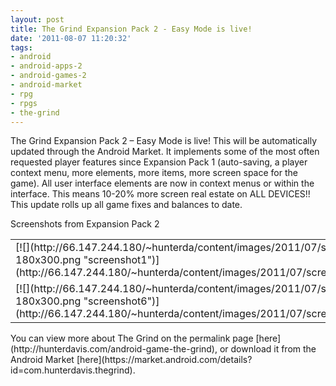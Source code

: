 ```yaml
---
layout: post
title: The Grind Expansion Pack 2 - Easy Mode is live!
date: '2011-08-07 11:20:32'
tags:
- android
- android-apps-2
- android-games-2
- android-market
- rpg
- rpgs
- the-grind
---
```



The Grind Expansion Pack 2 – Easy Mode is live! This will be automatically updated through the Android Market. It implements some of the most often requested player features since Expansion Pack 1 (auto-saving, a player context menu, more elements, more items, more screen space for the game). All user interface elements are now in context menus or within the interface. This means 10-20% more screen real estate on ALL DEVICES!! This update rolls up all game fixes and balances to date.

Screenshots from Expansion Pack 2

<table><tr><td>[![](http://66.147.244.180/~hunterda/content/images/2011/07/screenshot1261-180x300.png "screenshot1")](http://66.147.244.180/~hunterda/content/images/2011/07/screenshot1261.png)</td><td>[![](http://66.147.244.180/~hunterda/content/images/2011/07/screenshot2111-180x300.png "screenshot2")](http://66.147.244.180/~hunterda/content/images/2011/07/screenshot2111.png)</td></tr><tr><td>[![](http://66.147.244.180/~hunterda/content/images/2011/07/screenshot61-180x300.png "screenshot6")](http://66.147.244.180/~hunterda/content/images/2011/07/screenshot61.png)</td><td>[![](http://66.147.244.180/~hunterda/content/images/2011/07/screenshot71-180x300.png "screenshot7")](http://66.147.244.180/~hunterda/content/images/2011/07/screenshot71.png)</td></tr></table>You can view more about The Grind on the permalink page [here](http://hunterdavis.com/android-game-the-grind), or download it from the Android Market [here](https://market.android.com/details?id=com.hunterdavis.thegrind).


